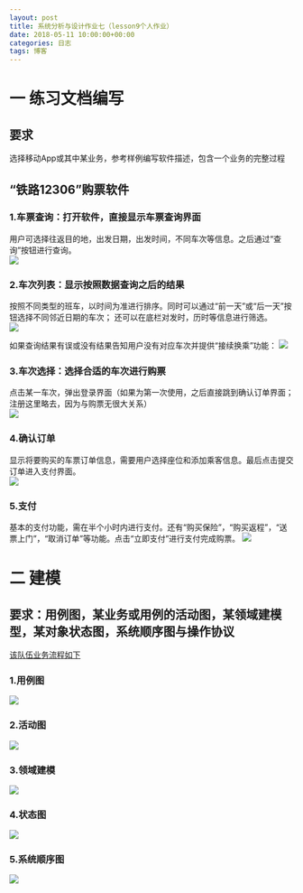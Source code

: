 ```yaml
---
layout: post
title: 系统分析与设计作业七（lesson9个人作业）
date: 2018-05-11 10:00:00+00:00
categories: 日志
tags: 博客
---
```

# 一 练习文档编写
## 要求
选择移动App或其中某业务，参考样例编写软件描述，包含一个业务的完整过程
## “铁路12306”购票软件
### 1.车票查询：打开软件，直接显示车票查询界面
用户可选择往返目的地，出发日期，出发时间，不同车次等信息。之后通过“查询”按钮进行查询。  
![](https://github.com/gaoynui/gaoynui.github.io/blob/master/_posts/pictures/Rail12306_buyTickets/searchTickets.png?raw=true)
### 2.车次列表：显示按照数据查询之后的结果
按照不同类型的班车，以时间为准进行排序。同时可以通过“前一天”或“后一天”按钮选择不同邻近日期的车次；
还可以在底栏对发时，历时等信息进行筛选。  
![](https://github.com/gaoynui/gaoynui.github.io/blob/master/_posts/pictures/Rail12306_buyTickets/list.png?raw=true)  


如果查询结果有误或没有结果告知用户没有对应车次并提供“接续换乘”功能：
![](https://github.com/gaoynui/gaoynui.github.io/blob/master/_posts/pictures/Rail12306_buyTickets/wrongSearchTickets.png?raw=true)
### 3.车次选择：选择合适的车次进行购票
点击某一车次，弹出登录界面（如果为第一次使用，之后直接跳到确认订单界面；注册这里略去，因为与购票无很大关系）  
![](https://github.com/gaoynui/gaoynui.github.io/blob/master/_posts/pictures/Rail12306_buyTickets/logIn.png?raw=true)  
### 4.确认订单
显示将要购买的车票订单信息，需要用户选择座位和添加乘客信息。最后点击提交订单进入支付界面。  
![](https://github.com/gaoynui/gaoynui.github.io/blob/master/_posts/pictures/Rail12306_buyTickets/makeOrder.png?raw=true)
### 5.支付
基本的支付功能，需在半个小时内进行支付。还有“购买保险”，“购买返程”，“送票上门”，“取消订单”等功能。点击“立即支付”进行支付完成购票。
![](https://github.com/gaoynui/gaoynui.github.io/blob/master/_posts/pictures/Rail12306_buyTickets/chargeOrder.png?raw=true)
# 二 建模
## 要求：用例图，某业务或用例的活动图，某领域建模型，某对象状态图，系统顺序图与操作协议
 [该队伍业务流程如下](https://github.com/gaoynui/gaoynui.github.io/blob/master/_posts/otherFiles/%E4%B8%9A%E5%8A%A1%E6%B5%81%E7%A8%8B.md) 
### 1.用例图
![](https://github.com/gaoynui/gaoynui.github.io/blob/master/_posts/pictures/EasyOrder/useCaseDiagram.PNG?raw=true)
### 2.活动图
![](https://github.com/gaoynui/gaoynui.github.io/blob/master/_posts/pictures/EasyOrder/activityDiagram.PNG?raw=true)
### 3.领域建模
![](https://github.com/gaoynui/gaoynui.github.io/blob/master/_posts/pictures/EasyOrder/domainModelDiagram.PNG?raw=true)
### 4.状态图
![](https://github.com/gaoynui/gaoynui.github.io/blob/master/_posts/pictures/EasyOrder/stateModelDiagram.PNG?raw=true)
### 5.系统顺序图
![](https://github.com/gaoynui/gaoynui.github.io/blob/master/_posts/pictures/EasyOrder/systemSequenceDiagram.PNG?raw=true)
